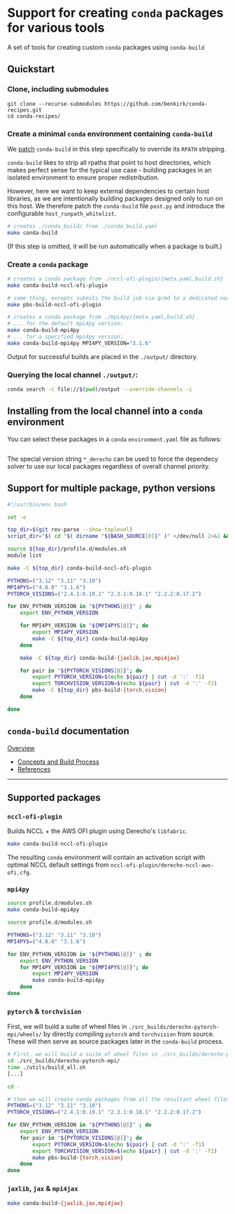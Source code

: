 # Support for creating `conda` packages for various tools

A set of tools for creating custom `conda` packages using `conda-build`

## Quickstart
### Clone, including submodules
```pre
git clone --recurse-submodules https://github.com/benkirk/conda-recipes.git
cd conda-recipes/
```
### Create a minimal `conda` environment containing `conda-build`
We [patch](https://github.com/benkirk/conda-recipes/blob/main/README.md) `conda-build` in this step specifically to override its `RPATH` stripping.

`conda-build` likes to strip all rpaths that point to host
directories, which makes perfect sense for the typical use case -
building packages in an isolated environment to ensure proper
redistribution.

However, here we want to keep external dependencies to certain host
libraries, as we are intentionally building packages designed only to
run on this host. We therefore patch the `conda-build` file `post.py`
and introduce the configurable `host_runpath_whitelist`.
```bash
# creates ./conda_build/ from ./conda_build.yaml
make conda-build
```
(If this step is omitted, it will be run automatically when a package is built.)

### Create a `conda` package
```bash
# creates a conda package from ./nccl-ofi-plugin/{meta.yaml,build.sh}
make conda-build-nccl-ofi-plugin

# same thing, excepts submits the build job via qcmd to a dedicated node:
make pbs-build-nccl-ofi-plugin

# creates a conda package from ./mpi4py/{meta.yaml,build.sh}
# ... for the default mpi4py version:
make conda-build-mpi4py
# ... for a specified mpi4py version:
make conda-build-mpi4py MPI4PY_VERSION="3.1.6"
```
Output for successful builds are placed in the `./output/` directory.

### Querying the local channel `./output/`:
```bash
conda search -c file://$(pwd)/output --override-channels -i
```

## Installing from the local channel into a `conda` environment
You can select these packages in a `conda` `environment.yaml` file as follows:
```pre
```
The special version string `*_derecho` can be used to force the dependecy solver to use our local packages regardless of overall channel priority.

## Support for multiple package, python versions
```bash
#!/usr/bin/env bash                                                                                                     

set -e

top_dir=$(git rev-parse --show-toplevel)
script_dir="$( cd "$( dirname "${BASH_SOURCE[0]}" )" >/dev/null 2>&1 && pwd )"

source ${top_dir}/profile.d/modules.sh
module list

make -C ${top_dir} conda-build-nccl-ofi-plugin

PYTHONS=("3.12" "3.11" "3.10")
MPI4PYS=("4.0.0" "3.1.6")
PYTORCH_VISIONS=("2.4.1:0.19.1" "2.3.1:0.18.1" "2.2.2:0.17.2")

for ENV_PYTHON_VERSION in "${PYTHONS[@]}" ; do
    export ENV_PYTHON_VERSION

    for MPI4PY_VERSION in "${MPI4PYS[@]}"; do
        export MPI4PY_VERSION
        make -C ${top_dir} conda-build-mpi4py
    done

    make -C ${top_dir} conda-build-{jaxlib,jax,mpi4jax}

    for pair in "${PYTORCH_VISIONS[@]}"; do
        export PYTORCH_VERSION=$(echo ${pair} | cut -d ':' -f1)
        export TORCHVISION_VERSION=$(echo ${pair} | cut -d ':' -f2)
        make -C ${top_dir} pbs-build-{torch,vision}
    done

done

```

## `conda-build` documentation
[Overview](https://docs.conda.io/projects/conda-build/en/stable/)
- [Concepts and Build Process](https://docs.conda.io/projects/conda-build/en/stable/concepts/recipe.html)
- [References](https://docs.conda.io/projects/conda-build/en/stable/resources/index.html)

---

## Supported packages

### `nccl-ofi-plugin`
Builds NCCL + the AWS OFI plugin using Derecho's `libfabric`.
```bash
make conda-build-nccl-ofi-plugin
```
The resulting `conda` environment will contain an activation script with optimal NCCL default settings from `nccl-ofi-plugin/derecho-nccl-aws-ofi.cfg`.

### `mpi4py`
```bash
source profile.d/modules.sh
make conda-build-mpi4py
```

```bash
source profile.d/modules.sh

PYTHONS=("3.12" "3.11" "3.10")
MPI4PYS=("4.0.0" "3.1.6")

for ENV_PYTHON_VERSION in "${PYTHONS[@]}" ; do
    export ENV_PYTHON_VERSION
    for MPI4PY_VERSION in "${MPI4PYS[@]}"; do
        export MPI4PY_VERSION
        make conda-build-mpi4py
    done
done
```

### `pytorch` & `torchvision`
First, we will build a suite of wheel files in `./src_builds/derecho-pytorch-mpi/wheels/` by directly compiling `pytorch` and `torchvision` from source. These will then serve as source packages later in the `conda-build` process.
```bash
# First, we will build a suite of wheel files in ./src_builds/derecho-pytorch-mpi/wheels/
cd ./src_builds/derecho-pytorch-mpi/
time ./utils/build_all.sh
[...]

cd -

# then we will create conda packages from all the resultant wheel files.
PYTHONS=("3.12" "3.11" "3.10")
PYTORCH_VISIONS=("2.4.1:0.19.1" "2.3.1:0.18.1" "2.2.2:0.17.2")

for ENV_PYTHON_VERSION in "${PYTHONS[@]}" ; do
    export ENV_PYTHON_VERSION
    for pair in "${PYTORCH_VISIONS[@]}"; do
        export PYTORCH_VERSION=$(echo ${pair} | cut -d ':' -f1)
        export TORCHVISION_VERSION=$(echo ${pair} | cut -d ':' -f2)
        make pbs-build-{torch,vision}
    done
done
```

### `jaxlib`, `jax` & `mpi4jax`
```bash
make conda-build-{jaxlib,jax,mpi4jax}
```
